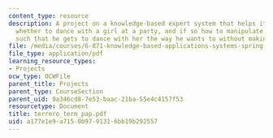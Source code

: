 ```yaml
---
content_type: resource
description: A project on a knowledge-based expert system that helps its user decide
  whether to dance with a girl at a party, and if so how to manipulate his dance moves
  such that he gets to dance with her the way he wants to without making her uncomfortable
file: /media/courses/6-871-knowledge-based-applications-systems-spring-2005/a177e1e9a7150b9791316bb19b292557_terrero_term_pap.pdf
file_type: application/pdf
learning_resource_types:
- Projects
ocw_type: OCWFile
parent_title: Projects
parent_type: CourseSection
parent_uid: 9a346cd8-7e53-baac-21ba-55e4c4157f53
resourcetype: Document
title: terrero_term_pap.pdf
uid: a177e1e9-a715-0b97-9131-6bb19b292557
---
```

